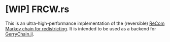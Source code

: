 # [WIP] FRCW.rs

This is an ultra-high-performance implementation of the (reversible) [ReCom Markov chain for redistricting](https://arxiv.org/abs/1911.05725). It is intended to be used as a backend for [GerryChain.jl](https://github.com/mggg/GerryChainJulia/).
